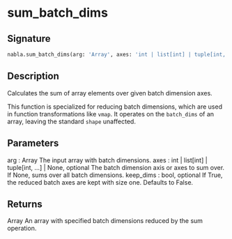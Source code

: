# sum_batch_dims

## Signature

```python
nabla.sum_batch_dims(arg: 'Array', axes: 'int | list[int] | tuple[int, ...] | None' = None, keep_dims: 'bool' = False) -> 'Array'
```

## Description

Calculates the sum of array elements over given batch dimension axes.

This function is specialized for reducing batch dimensions, which are
used in function transformations like `vmap`. It operates on the
`batch_dims` of an array, leaving the standard `shape` unaffected.

Parameters
----------
arg : Array
The input array with batch dimensions.
axes : int | list[int] | tuple[int, ...] | None, optional
The batch dimension axis or axes to sum over. If None, sums over all
batch dimensions.
keep_dims : bool, optional
If True, the reduced batch axes are kept with size one. Defaults
to False.

Returns
-------
Array
An array with specified batch dimensions reduced by the sum operation.

